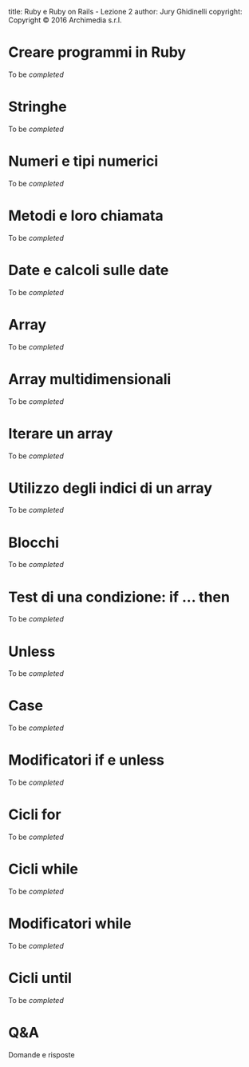 title: Ruby e Ruby on Rails - Lezione 2
author: Jury Ghidinelli
copyright: Copyright © 2016 Archimedia s.r.l.

# Creare programmi in Ruby

To be _completed_

# Stringhe

To be _completed_

# Numeri e tipi numerici

To be _completed_

# Metodi e loro chiamata

To be _completed_

# Date e calcoli sulle date

To be _completed_

# Array

To be _completed_

# Array multidimensionali

To be _completed_

# Iterare un array

To be _completed_

# Utilizzo degli indici di un array

To be _completed_


# Blocchi

To be _completed_

# Test di una condizione: if ... then

To be _completed_

# Unless

To be _completed_

# Case

To be _completed_

# Modificatori if e unless

To be _completed_


# Cicli for

To be _completed_


# Cicli while

To be _completed_


# Modificatori while

To be _completed_


# Cicli until

To be _completed_

# Q&A

Domande e risposte
